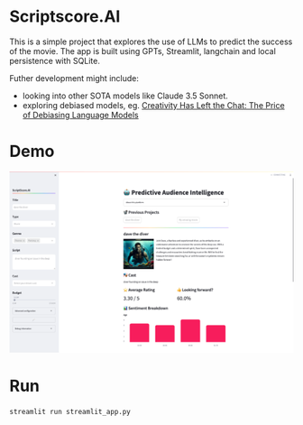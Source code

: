 # Scriptscore.AI
This is a simple project that explores the use of LLMs to predict the success of the movie.
The app is built using GPTs, Streamlit, langchain and local persistence with SQLite. 

Futher development might include:
* looking into other SOTA models like Claude 3.5 Sonnet.
* exploring debiased models, eg. [Creativity Has Left the Chat: The Price of Debiasing Language Models](https://arxiv.org/abs/2406.05587)

# Demo
![Scriptscore.ai Demo Image](./demo_image.png)

# Run
`streamlit run streamlit_app.py`
